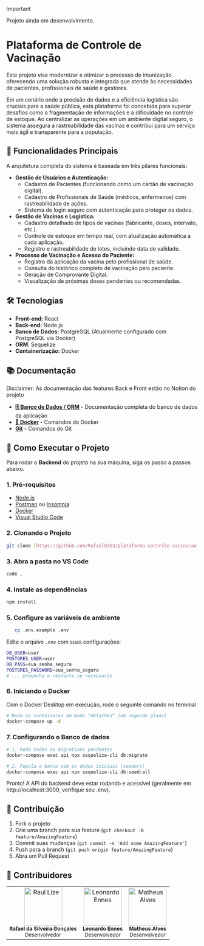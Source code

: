 > [!IMPORTANT]
> Projeto ainda em desenvolvimento.

# Plataforma de Controle de Vacinação

Este projeto visa modernizar e otimizar o processo de imunização, oferecendo uma solução robusta e integrada que atende às necessidades de pacientes, profissionais de saúde e gestores.

Em um cenário onde a precisão de dados e a eficiência logística são cruciais para a saúde pública, esta plataforma foi concebida para superar desafios como a fragmentação de informações e a dificuldade no controle de estoque. Ao centralizar as operações em um ambiente digital seguro, o sistema assegura a rastreabilidade das vacinas e contribui para um serviço mais ágil e transparente para a população.

## 🚀 Funcionalidades Principais

A arquitetura completa do sistema é baseada em três pilares funcionais:

* **Gestão de Usuários e Autenticação:**
    * Cadastro de Pacientes (funcionando como um cartão de vacinação digital).
    * Cadastro de Profissionais de Saúde (médicos, enfermeiros) com rastreabilidade de ações.
    * Sistema de login seguro com autenticação para proteger os dados.
* **Gestão de Vacinas e Logística:**
    * Cadastro detalhado de tipos de vacinas (fabricante, doses, intervalo, etc.).
    * Controle de estoque em tempo real, com atualização automática a cada aplicação.
    * Registro e rastreabilidade de lotes, incluindo data de validade.
* **Processo de Vacinação e Acesso do Paciente:**
    * Registro da aplicação da vacina pelo profissional de saúde.
    * Consulta do histórico completo de vacinação pelo paciente.
    * Geração de Comprovante Digital.
    * Visualização de próximas doses pendentes ou recomendadas.

## 🛠️ Tecnologias

* **Front-end:** React
* **Back-end:** Node.js
* **Banco de Dados:** PostgreSQL (Atualmente configurado com PostgreSQL via Docker)
* **ORM**: Sequelize
* **Containerização:** Docker

## 📚 Documentação
Disclaimer: As documentação das features Back e Front estão no Notion do projeto
- **[🗄️ Banco de Dados / ORM](./docs/DATABASE.md)** - Documentação completa do banco de dados da aplicação
- **[🐳 Docker](./Docs/DOCKER.md)** - Comandos do Docker
- **[Git](./Docs/GIT.md)** - Comandos do Git


## 🏁 Como Executar o Projeto

Para rodar o **Backend** do projeto na sua máquina, siga os passo a passos abaixo.

### 1. Pré-requisitos
* [Node.js](https://nodejs.org/en)
* [Postman](https://www.postman.com/) ou [Insomnia](https://insomnia.rest/)
* [Docker](https://www.docker.com/products/docker-desktop/)
* [Visual Studio Code](https://code.visualstudio.com/)

### 2. Clonando o Projeto
```bash
git clone [https://github.com/Rafael8353/plataforma-controle-vacinacao.git](https://github.com/Rafael8353/plataforma-controle-vacinacao.git)
```

### 3. Abra a pasta no VS Code
```bash
code .
```
### 4. Instale as dependências
   ```bash
   npm install
   ```

### 5. Configure as variáveis de ambiente
```bash
   cp .env.example .env
   ```
Edite o arquivo `.env` com suas configurações:
```bash 
DB_USER=user
POSTGRES_USER=user
DB_PASS=sua_senha_segura
POSTGRES_PASSWORD=sua_senha_segura
# ... preencha o restante se necessario
```

### 6. Iniciando o Docker
Com o Docker Desktop em execução, rode o seguinte comando no terminal
``` bash
# Roda os contêineres em modo "detached" (em segundo plano)
docker-compose up -d
```

### 7. Configurando o Banco de dados
```bash
# 1. Roda todas as migrations pendentes
docker-compose exec api npx sequelize-cli db:migrate

# 2. Popula o banco com os dados iniciais (seeders)
docker-compose exec api npx sequelize-cli db:seed:all
```

Pronto! A API do backend deve estar rodando e acessível (geralmente em http://localhost:3000, verifique seu .env).


## 🤝 Contribuição

1. Fork o projeto
2. Crie uma branch para sua feature (`git checkout -b feature/AmazingFeature`)
3. Commit suas mudanças (`git commit -m 'Add some AmazingFeature'`)
4. Push para a branch (`git push origin feature/AmazingFeature`)
5. Abra um Pull Request

## 👥 Contribuidores

<table>
  <tr>
    <td align="center">
      <a href="https://github.com/Rafael8353">
        <img src="https://avatars.githubusercontent.com/u/67080545?v=4" width="100px;" alt="Raul Lize"/><br />
        <sub><b>Rafael da Silveira Gonçales</b></sub>
      </a><br />
      <sub>Desenvolvedor </sub>
    </td>
    <td align="center">
      <a href="https://github.com/LeonardoEnnes">
        <img src="https://github.com/LeonardoEnnes.png" width="100px;" alt="Leonardo Ennes"/><br />
        <sub><b>Leonardo Ennes</b></sub>
      </a><br />
      <sub>Desenvolvedor </sub>
    </td>
    <td align="center">
      <a href="https://github.com/MatheusAlves111">
        <img src="https://github.com/MatheusAlves111.png" width="100px;" alt="Matheus Alves"/><br />
        <sub><b>Matheus Alves</b></sub>
      </a><br />
      <sub>Desenvolvedor </sub>
    </td>
  </tr>
</table>